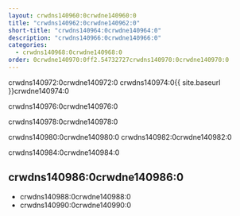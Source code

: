 ```yaml
---
layout: crwdns140960:0crwdne140960:0
title: "crwdns140962:0crwdne140962:0"
short-title: "crwdns140964:0crwdne140964:0"
description: "crwdns140966:0crwdne140966:0"
categories:
  - crwdns140968:0crwdne140968:0
order: 0crwdne140970:0ff2.54732727crwdns140970:0crwdne140970:0
---
```

crwdns140972:0crwdne140972:0 crwdns140974:0{{ site.baseurl }}crwdne140974:0

crwdns140976:0crwdne140976:0

crwdns140978:0crwdne140978:0

crwdns140980:0crwdne140980:0 crwdns140982:0crwdne140982:0

crwdns140984:0crwdne140984:0

## crwdns140986:0crwdne140986:0

- crwdns140988:0crwdne140988:0
- crwdns140990:0crwdne140990:0